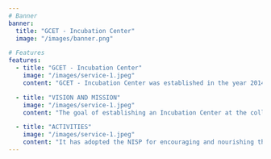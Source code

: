 ```yaml
---
# Banner
banner:
  title: "GCET - Incubation Center"
  image: "/images/banner.png"

# Features
features:
  - title: "GCET - Incubation Center"
    image: "/images/service-1.jpeg"
    content: "GCET - Incubation Center was established in the year 2014 and has been working under the guidelines of Institution Innovation Council (IIC) , Ministry of Education, New Delhi and JHuB of Jawaharlal Nehru Technological University Hyderabad (JNTUH). It has implemented a strategic plan as early as Dec 2017 to support innovation and entrepreneurship ecosystem in the college and currently working towards adopting a policy on Innovation and StartUp policy in line with the National innovation and Start up policy (NISP)."

  - title: "VISION AND MISSION"
    image: "/images/service-1.jpeg"
    content: "The goal of establishing an Incubation Center at the college is to create an atmosphere for students and faculty to produce, grow and commercialize the ideas of creative students through appropriate training, mentoring. Forming a multi-sector, diverse team that can use a wide variety of instruments and methodologies such as design thinking, solution for concept management, open innovation, crowd sourcing and human centric design to help the community ideate, guide discussions, prototypes and solutions and create employment creators"

  - title: "ACTIVITIES"
    image: "/images/service-1.jpeg"
    content: "It has adopted the NISP for encouraging and nourishing the innovation quotient and entrepreneurial abilities of the students coming with innovative ideas and also to improve the employability levels of the other interested students. The incubation center invites ideas not only from students, faculty but also from any individuals of any nationality! Appropriate ideas, after short listing, will be seed funded by GCET and hand-holded for securing funding opportunities and progress to the next level."
---
```

